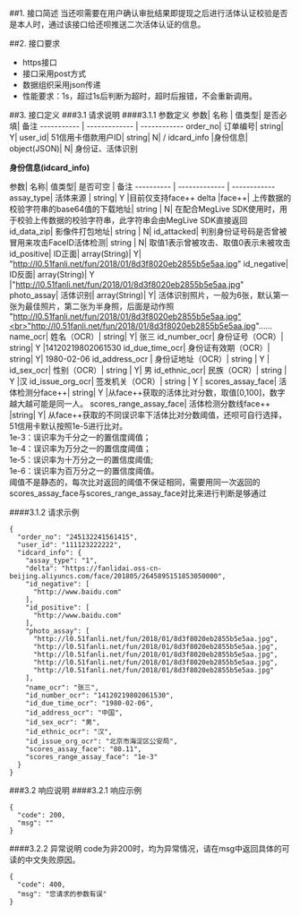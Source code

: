 ##1. 接口简述
当还呗需要在用户确认审批结果即提现之后进行活体认证校验是否是本人时，通过该接口给还呗推送二次活体认证的信息。


##2. 接口要求
* https接口
* 接口采用post方式
* 数据组织采用json传递
* 性能要求：1s，超过1s后判断为超时，超时后报错，不会重新调用。


##3. 接口定义
###3.1 请求说明
####3.1.1 参数定义
参数|  名称 | 值类型| 是否必填|  备注
----------- | ------------- | ------------
order_no|  订单编号|  string|  Y| 
user_id| 51信用卡借款用户ID|  string|  N| /
idcard_info |身份信息|  object(JSON)|  N| 身份证、活体识别

**身份信息(idcard_info)**

参数|  名称|  值类型| 是否可空 | 备注
---------- | ------------- | ------------
assay_type|  活体来源 | string|  Y |目前仅支持face++
delta |face++| 上传数据的校验字符串的base64值的下载地址|  string | N| 在配合MegLive SDK使用时，用于校验上传数据的校验字符串，此字符串会由MegLive SDK直接返回
id_data_zip| 影像件打包地址| string | N| 
id_attacked| 判别身份证号码是否曾被冒用来攻击FaceID活体检测|  string | N| 取值1表示曾被攻击、取值0表示未被攻击
id_positive| ID正面|  array(String)| Y| "http://l0.51fanli.net/fun/2018/01/8d3f8020eb2855b5e5aa.jpg"
id_negative| ID反面|  array(String)| Y |"http://l0.51fanli.net/fun/2018/01/8d3f8020eb2855b5e5aa.jpg"
photo_assay| 活体识别|  array(String)| Y| 活体识别照片，一般为6张，默认第一张为最佳照片，第二张为半身照，后面是动作照<br>"http://l0.51fanli.net/fun/2018/01/8d3f8020eb2855b5e5aa.jpg"<br>"http://l0.51fanli.net/fun/2018/01/8d3f8020eb2855b5e5aa.jpg"......
name_ocr|  姓名（OCR）| string|  Y| 张三
id_number_ocr| 身份证号（OCR）| string|  Y |14120219802061530
id_due_time_ocr| 身份证有效期（OCR）| string|  Y| 1980-02-06
id_address_ocr | 身份证地址（OCR）|  string | Y |
id_sex_ocr|  性别（OCR）| string | Y| 男
id_ethnic_ocr| 民族（OCR）| string | Y |汉
id_issue_org_ocr|  签发机关（OCR）| string | Y |
scores_assay_face| 活体检测分face++| string|  Y |从face++获取的活体比对分数，取值[0,100]，数字越大越可能是同一人。
scores_range_assay_face| 活体检测分数线face++ |string|  Y| 从face++获取的不同误识率下活体比对分数阈值，还呗可自行选择，51信用卡默认按照1e-5进行比对。<br>1e-3：误识率为千分之一的置信度阈值；<br>1e-4：误识率为万分之一的置信度阈值；<br>1e-5：误识率为十万分之一的置信度阈值;<br>1e-6：误识率为百万分之一的置信度阈值。<br>阈值不是静态的，每次比对返回的阈值不保证相同，需要用同一次返回的scores_assay_face与scores_range_assay_face对比来进行判断是够通过

####3.1.2 请求示例
```
{
  "order_no": "245132241561415",
  "user_id": "111123222222",
  "idcard_info": {
    "assay_type": "1",
    "delta": "https://fanlidai.oss-cn-beijing.aliyuncs.com/face/201805/2645895151853050000",
    "id_negative": [
      "http://www.baidu.com"
    ],
    "id_positive": [
      "http://www.baidu.com"
    ],
    "photo_assay": [
      "http://l0.51fanli.net/fun/2018/01/8d3f8020eb2855b5e5aa.jpg",
      "http://l0.51fanli.net/fun/2018/01/8d3f8020eb2855b5e5aa.jpg",
      "http://l0.51fanli.net/fun/2018/01/8d3f8020eb2855b5e5aa.jpg",
      "http://l0.51fanli.net/fun/2018/01/8d3f8020eb2855b5e5aa.jpg",
      "http://l0.51fanli.net/fun/2018/01/8d3f8020eb2855b5e5aa.jpg"
    ],
    "name_ocr": "张三",
    "id_number_ocr": "14120219802061530",
    "id_due_time_ocr": "1980-02-06",
    "id_address_ocr": "中国",
    "id_sex_ocr": "男",
    "id_ethnic_ocr": "汉",
    "id_issue_org_ocr": "北京市海淀区公安局",
    "scores_assay_face": "80.11",
    "scores_range_assay_face": "1e-3"
  }
}
```
###3.2 响应说明
####3.2.1 响应示例
```
{
  "code": 200,
  "msg": ""
}
```
####3.2.2 异常说明
code为非200时，均为异常情况，请在msg中返回具体的可读的中文失败原因。
```
{
  "code": 400,
  "msg": "您请求的参数有误"
}
```








